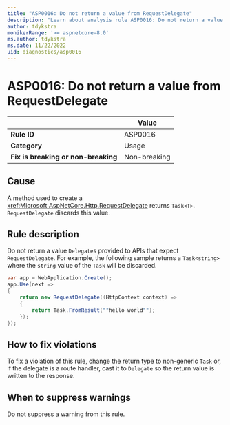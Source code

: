 ```yaml
---
title: "ASP0016: Do not return a value from RequestDelegate"
description: "Learn about analysis rule ASP0016: Do not return a value from RequestDelegate"
author: tdykstra
monikerRange: '>= aspnetcore-8.0'
ms.author: tdykstra
ms.date: 11/22/2022
uid: diagnostics/asp0016
---
```

# ASP0016: Do not return a value from RequestDelegate

| | Value |
|-|-|
| **Rule ID** |ASP0016|
| **Category** |Usage|
| **Fix is breaking or non-breaking** |Non-breaking|

## Cause

A method used to create a <xref:Microsoft.AspNetCore.Http.RequestDelegate> returns `Task<T>`. `RequestDelegate` discards this value.

## Rule description

Do not return a value `Delegate`s provided to APIs that expect `RequestDelegate`. For example, the following sample returns a `Task<string>` where the `string` value of the `Task` will be discarded.

```csharp
var app = WebApplication.Create();
app.Use(next =>
{
    return new RequestDelegate((HttpContext context) =>
    {
        return Task.FromResult(""hello world"");
    });
});
```

## How to fix violations

To fix a violation of this rule, change the return type to non-generic `Task` or, if the delegate is a route handler, cast it to `Delegate` so the return value is written to the response.

## When to suppress warnings

Do not suppress a warning from this rule.
